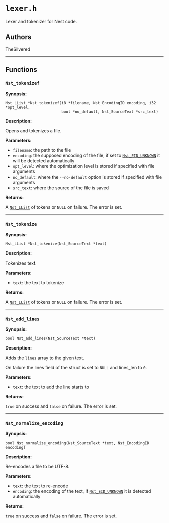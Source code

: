 # `lexer.h`

Lexer and tokenizer for Nest code.

## Authors

TheSilvered

---

## Functions

### `Nst_tokenizef`

**Synopsis:**

```better-c
Nst_LList *Nst_tokenizef(i8 *filename, Nst_EncodingID encoding, i32 *opt_level,
                         bool *no_default, Nst_SourceText *src_text)
```

**Description:**

Opens and tokenizes a file.

**Parameters:**

- `filename`: the path to the file
- `encoding`: the supposed encoding of the file, if set to
  [`Nst_EID_UNKNOWN`](c_api-encoding.md#nst_encodingid) it will be detected
  automatically
- `opt_level`: where the optimization level is stored if specified with file
  arguments
- `no_default`: where the `--no-default` option is stored if specified with file
  arguments
- `src_text`: where the source of the file is saved

**Returns:**

A [`Nst_LList`](c_api-llist.md#nst_llist) of tokens or `NULL` on failure. The
error is set.

---

### `Nst_tokenize`

**Synopsis:**

```better-c
Nst_LList *Nst_tokenize(Nst_SourceText *text)
```

**Description:**

Tokenizes text.

**Parameters:**

- `text`: the text to tokenize

**Returns:**

A [`Nst_LList`](c_api-llist.md#nst_llist) of tokens or `NULL` on failure. The
error is set.

---

### `Nst_add_lines`

**Synopsis:**

```better-c
bool Nst_add_lines(Nst_SourceText *text)
```

**Description:**

Adds the `lines` array to the given text.

On failure the lines field of the struct is set to `NULL` and lines_len to `0`.

**Parameters:**

- `text`: the text to add the line starts to

**Returns:**

`true` on success and `false` on failure. The error is set.

---

### `Nst_normalize_encoding`

**Synopsis:**

```better-c
bool Nst_normalize_encoding(Nst_SourceText *text, Nst_EncodingID encoding)
```

**Description:**

Re-encodes a file to be UTF-8.

**Parameters:**

- `text`: the text to re-encode
- `encoding`: the encoding of the text, if
  [`Nst_EID_UNKNOWN`](c_api-encoding.md#nst_encodingid) it is detected
  automatically

**Returns:**

`true` on success and `false` on failure. The error is set.
